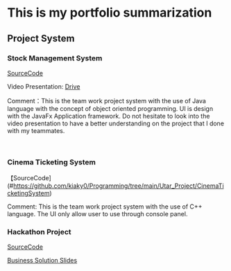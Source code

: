 # This is my portfolio summarization

## Project System

### Stock Management System

[SourceCode](https://github.com/kiaky0/Programming/tree/main/Utar_Project/StockManagement_source_code)

Video Presentation: [Drive](https://drive.google.com/file/d/1L6Da1WR9Dx66DrrJpRFq_umsqZf7i--y/view?usp=drive_link)

Comment：This is the team work project system with the use of Java language with the concept of object oriented programming. UI is design with the JavaFx Application framework. Do not hesitate to look into the video presentation to have a better understanding on the project that I done with my teammates. 

<br>

### Cinema Ticketing System

【SourceCode](#https://github.com/kiaky0/Programming/tree/main/Utar_Project/CinemaTicketingSystem)

Comment: This is the team work project system with the use of C++ language. The UI only allow user to use through console panel. 

### Hackathon Project 

[SourceCode](#https://github.com/kiaky0/HackInsan)

[Business Solution Slides](#)












